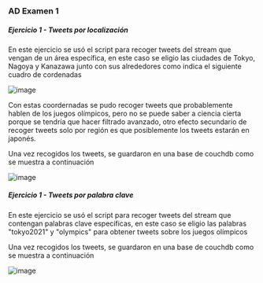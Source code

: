 ### AD Examen 1
##### Ejercicio 1 - Tweets por localización
En este ejercicio se usó el script para recoger tweets del stream que vengan de un área específica, en este caso se eligio las ciudades de Tokyo, Nagoya y Kanazawa junto con sus alrededores como indica el siguiente cuadro de cordenadas

![image](https://user-images.githubusercontent.com/66144847/127722276-982fe59e-fcb4-4ef9-95ea-20997f5c49e7.png)

Con estas coordernadas se pudo recoger tweets que probablemente hablen de los juegos olímpicos, pero no se puede saber a ciencia cierta porque se tendría que hacer filtrado avanzado, otro efecto secundario de recoger tweets solo por región es que posiblemente los tweets estarán en japonés.

Una vez recogidos los tweets, se guardaron en una base de couchdb como se muestra a continuación

![image](https://user-images.githubusercontent.com/66144847/127722390-f99f4d12-287a-4418-9c9c-3a87f7e36003.png)

##### Ejercicio 1 - Tweets por palabra clave
En este ejercicio se usó el script para recoger tweets del stream que contengan palabras clave específicas, en este caso se eligio las palabras "tokyo2021" y "olympics" para obtener tweets sobre los juegos olímpicos

Una vez recogidos los tweets, se guardaron en una base de couchdb como se muestra a continuación

![image](https://user-images.githubusercontent.com/66144847/127722548-a6ab0b62-2a7f-4a47-97fb-6b8069fcebae.png)
